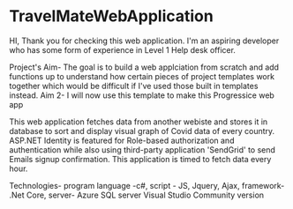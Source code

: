 # TravelMateWebApplication

HI, Thank you for checking this web application.
I'm an aspiring developer who has some form of experience in Level 1 Help desk officer.

Project's Aim-
The goal is to build a web applciation from scratch and add functions up to understand how certain
pieces of project templates work together which would be difficult if I've used those built in templates instead.
Aim 2-
I will now use this template to make this Progressice web app

This web application fetches data from another webiste and stores it in database to sort and display visual
graph of Covid data of every country. ASP.NET Identity is featured for Role-based authorization and authentication
while also using third-party application 'SendGrid' to send Emails signup confirmation. This application is timed to 
fetch data every hour.

Technologies-
program language -c#,
script - JS, Jquery, Ajax,
framework- .Net Core,
server- Azure SQL server
Visual Studio Community version
